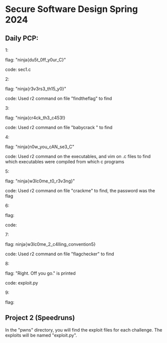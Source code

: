 # Secure Software Design Spring 2024

## Daily PCP:
 1: 
   
   flag: "ninja{du5t_0ff_y0ur_C}"
   
   code: sec1.c
 
 2: 
   
   flag: "ninja{r3v3rs3_th15_y0}"
  
   code: Used r2 command on file "findtheflag" to find
 
 3:
  
   flag: "ninja{cr4ck_th3_c453!}
   
   code: Used r2 command on file "babycrack " to find

 4:

   flag: "ninja{n0w_you_cAN_se3_C"
   
   code: Used r2 command on the executables, and vim on .c files to find which executables were compiled from which c programs

 5: 

   flag: "ninja{w3lc0me_t0_r3v3ng}"
   
   code: Used r2 command on file "crackme" to find, the password was the flag

 6:

   flag: 
   
   code:

 7:

   flag: ninja{w3lc0me_2_c4lling_convention5}
   
   code: Used r2 command on file "flagchecker" to find

 8:

   flag: "Right. Off you go." is printed

   code: exploit.py

 9:

   flag:

## Project 2 (Speedruns)
In the "pwns" directory, you will find the exploit files for each challenge.
The exploits will be named "exploit.py".
